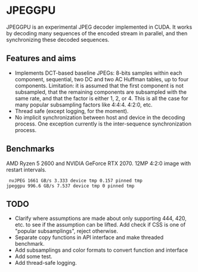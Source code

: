 # JPEGGPU

JPEGGPU is an experimental JPEG decoder implemented in CUDA. It works by decoding many sequences of the encoded stream in parallel, and then synchronizing these decoded sequences.

## Features and aims

- Implements DCT-based baseline JPEGs: 8-bits samples within each component, sequential, two DC and two AC Huffman tables, up to four components. Limitation: it is assumed that the first component is not subsampled, that the remaining components are subsampled with the same rate, and that the factor is either 1, 2, or 4. This is all the case for many popular subsampling factors like 4:4:4. 4:2:0, etc.
- Thread safe (except logging, for the moment).
- No implicit synchronization between host and device in the decoding process. One exception currently is the inter-sequence synchronization process.

## Benchmarks

AMD Ryzen 5 2600 and NVIDIA GeForce RTX 2070. 12MP 4:2:0 image with restart intervals.

```shell
 nvJPEG 1661 GB/s 3.333 device tmp 0.157 pinned tmp
jpeggpu 996.6 GB/s 7.537 device tmp 0 pinned tmp
```

## TODO

- Clarify where assumptions are made about only supporting 444, 420, etc. to see if the assumption can be lifted. Add check if CSS is one of "popular subsamplings", reject otherwise.
- Separate copy functions in API interface and make threaded benchmark.
- Add subsamplings and color formats to convert function and interface
- Add some test.
- Add thread-safe logging.
